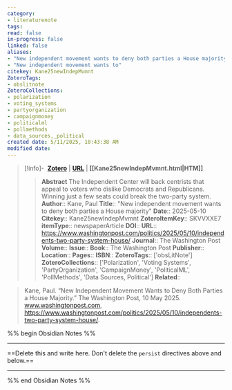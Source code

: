```yaml
---
category: 
- literaturenote
tags:
read: false
in-progress: false
linked: false
aliases:
- "New independent movement wants to deny both parties a House majority"
- "New independent movement wants to"
citekey: Kane25newIndepMvmnt
ZoteroTags: 
- obslitnote
ZoteroCollections: 
- polarization
- voting_systems
- partyorganization
- campaignmoney
- politicalml
- pollmethods
- data_sources,_political
created date: 5/11/2025, 10:43:38 AM
modified date:
---
```


> [!info]- &nbsp;[**Zotero**](zotero://select/library/items/SKVVXXE7)  | [**URL**](https://www.washingtonpost.com/politics/2025/05/10/independents-two-party-system-house/) | **[[Kane25newIndepMvmnt.html|HTM]]**
>> **Abstract**
> The Independent Center will back centrists that appeal to voters who dislike Democrats and Republicans. Winning just a few seats could break the two-party system.
> > **Author**:: Kane, Paul
> **Title**:: "New independent movement wants to deny both parties a House majority"
> **Date**:: 2025-05-10
> **Citekey**:: Kane25newIndepMvmnt
> **ZoteroItemKey**:: SKVVXXE7
> **itemType**:: newspaperArticle
> **DOI**:: 
> **URL**:: https://www.washingtonpost.com/politics/2025/05/10/independents-two-party-system-house/
> **Journal**:: The Washington Post
> **Volume**:: 
> **Issue**:: 
> **Book**:: The Washington Post
> **Publisher**:: 
> **Location**:: 
> **Pages**:: 
> **ISBN**:: 
> **ZoteroTags**:: ['obsLitNote']
> **ZoteroCollections**:: ['Polarization', 'Voting Systems', 'PartyOrganization', 'CampaignMoney', 'PoliticalML', 'PollMethods', 'Data Sources, Political']
> **Related**::

>  Kane, Paul. “New Independent Movement Wants to Deny Both Parties a House Majority.” The Washington Post, 10 May 2025. www.washingtonpost.com, https://www.washingtonpost.com/politics/2025/05/10/independents-two-party-system-house/.

%% begin Obsidian Notes %%
___
==Delete this and write here. Don't delete the `persist` directives above and below.==
___
%% end Obsidian Notes %%
